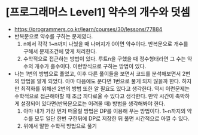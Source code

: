 # [프로그래머스 Level1] 약수의 개수와 덧셈
- https://programmers.co.kr/learn/courses/30/lessons/77884
- 반복문으로 약수를 구하는 문제였다.
  1. n에서 각각 1~n까지 나눴을 때 나머지가 0이면 약수이다. 반복문으로 개수를 구해서 문제조건에 맞게 처리한다.
  2. 수학적으로 접근하는 방법이 있다. 루트n을 구했을 때 정수형태라면 그 수는 약수의 개수가 홀수이다. 이런방식으로 구하는 방법이 있다.
- 나는 1번의 방법으로 풀었고, 이후 다른 풀이들을 보면서 코드를 분석해보면서 2번의 방법을 알게 되었다. 아마 다음에도 푼다면 1번으로 풀게 되지 않을까 한다. 하지만 최적화를 위해선 2번의 방법 또한 알 필요도 있다고 생각한다. 역시 이런문제는 수학적으로 접근해야할 때 조금 까다로울 수 있다고 생각한다. 만약 시간이 촉박하게 설정되어 있다면(반복문으로는 어려울 때) 방법을 생각해봐야 한다.
  1. 아마 내가 가장 먼저 떠올릴 방법은 DP를 이용해 푸는 방법이다. 1~n까지의 약수를 모두 일단 한번 구한뒤에 DP로 저장한 뒤 풀면 시간적으로 아낄 수 있다.
  2. 위에서 말한 수학적 방법으로 풀기
